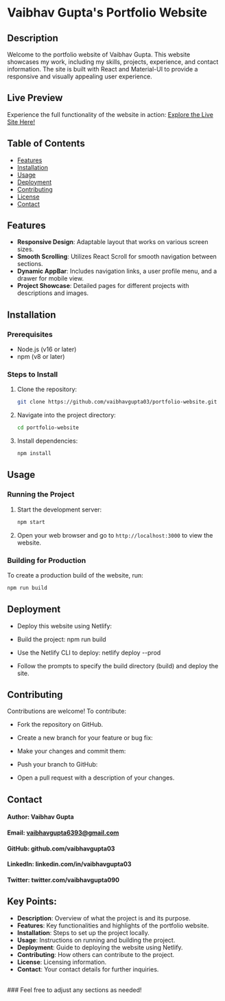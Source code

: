 # Vaibhav Gupta's Portfolio Website

## Description

Welcome to the portfolio website of Vaibhav Gupta. This website showcases my work, including my skills, projects, experience, and contact information. The site is built with React and Material-UI to provide a responsive and visually appealing user experience.

## Live Preview
Experience the full functionality of the website in action: [Explore the Live Site Here!](https://vaibhavgupta03.netlify.app/)

## Table of Contents

- [Features](#features)
- [Installation](#installation)
- [Usage](#usage)
- [Deployment](#deployment)
- [Contributing](#contributing)
- [License](#license)
- [Contact](#contact)

## Features

- **Responsive Design**: Adaptable layout that works on various screen sizes.
- **Smooth Scrolling**: Utilizes React Scroll for smooth navigation between sections.
- **Dynamic AppBar**: Includes navigation links, a user profile menu, and a drawer for mobile view.
- **Project Showcase**: Detailed pages for different projects with descriptions and images.

## Installation

### Prerequisites

- Node.js (v16 or later)
- npm (v8 or later)

### Steps to Install

1. Clone the repository:

    ```bash
    git clone https://github.com/vaibhavgupta03/portfolio-website.git
    ```

2. Navigate into the project directory:

    ```bash
    cd portfolio-website
    ```

3. Install dependencies:

    ```bash
    npm install
    ```

## Usage

### Running the Project

1. Start the development server:

    ```bash
    npm start
    ```

2. Open your web browser and go to `http://localhost:3000` to view the website.

### Building for Production

To create a production build of the website, run:

```bash
npm run build
```
## Deployment
- Deploy this website using Netlify:

- Build the project:
npm run build
- Use the Netlify CLI to deploy:
netlify deploy --prod

- Follow the prompts to specify the build directory (build) and deploy the site.

## Contributing
Contributions are welcome! To contribute:

- Fork the repository on GitHub.

- Create a new branch for your feature or bug fix:

- Make your changes and commit them:

- Push your branch to GitHub:
 
- Open a pull request with a description of your changes.


## Contact
#### Author: Vaibhav Gupta
#### Email: vaibhavgupta6393@gmail.com
#### GitHub: github.com/vaibhavgupta03
#### LinkedIn: linkedin.com/in/vaibhavgupta03
#### Twitter: twitter.com/vaibhavgupta090


## Key Points:
- **Description**: Overview of what the project is and its purpose.
- **Features**: Key functionalities and highlights of the portfolio website.
- **Installation**: Steps to set up the project locally.
- **Usage**: Instructions on running and building the project.
- **Deployment**: Guide to deploying the website using Netlify.
- **Contributing**: How others can contribute to the project.
- **License**: Licensing information.
- **Contact**: Your contact details for further inquiries.

<br/>
### Feel free to adjust any sections as needed!